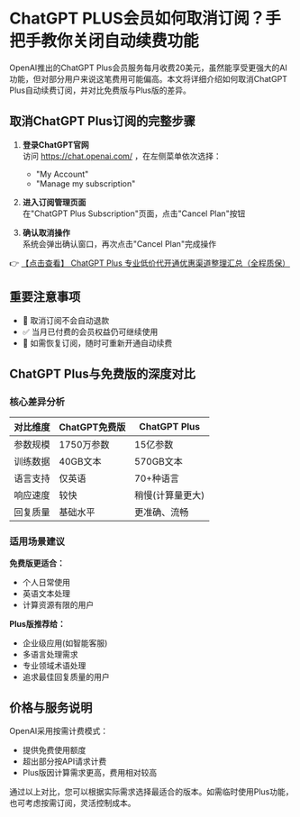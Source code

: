 # ChatGPT PLUS会员如何取消订阅？手把手教你关闭自动续费功能

OpenAI推出的ChatGPT Plus会员服务每月收费20美元，虽然能享受更强大的AI功能，但对部分用户来说这笔费用可能偏高。本文将详细介绍如何取消ChatGPT Plus自动续费订阅，并对比免费版与Plus版的差异。

## 取消ChatGPT Plus订阅的完整步骤

1. **登录ChatGPT官网**  
   访问 https://chat.openai.com/ ，在左侧菜单依次选择：
   - "My Account"
   - "Manage my subscription"

2. **进入订阅管理页面**  
   在"ChatGPT Plus Subscription"页面，点击"Cancel Plan"按钮

3. **确认取消操作**  
   系统会弹出确认窗口，再次点击"Cancel Plan"完成操作

👉 [【点击查看】 ChatGPT Plus 专业低价代开通优惠渠道整理汇总（全程质保）](https://bit.ly/DaiKai)

## 重要注意事项

- 🚨 取消订阅不会自动退款
- ✅ 当月已付费的会员权益仍可继续使用
- 🔄 如需恢复订阅，随时可重新开通自动续费

## ChatGPT Plus与免费版的深度对比

### 核心差异分析

| 对比维度 | ChatGPT免费版 | ChatGPT Plus |
|---------|--------------|-------------|
| 参数规模 | 1750万参数 | 15亿参数 |
| 训练数据 | 40GB文本 | 570GB文本 |
| 语言支持 | 仅英语 | 70+种语言 |
| 响应速度 | 较快 | 稍慢(计算量更大) |
| 回复质量 | 基础水平 | 更准确、流畅 |

### 适用场景建议

**免费版更适合：**
- 个人日常使用
- 英语文本处理
- 计算资源有限的用户

**Plus版推荐给：**
- 企业级应用(如智能客服)
- 多语言处理需求
- 专业领域术语处理
- 追求最佳回复质量的用户

## 价格与服务说明

OpenAI采用按需计费模式：
- 提供免费使用额度
- 超出部分按API请求计费
- Plus版因计算需求更高，费用相对较高

通过以上对比，您可以根据实际需求选择最适合的版本。如需临时使用Plus功能，也可考虑按需订阅，灵活控制成本。